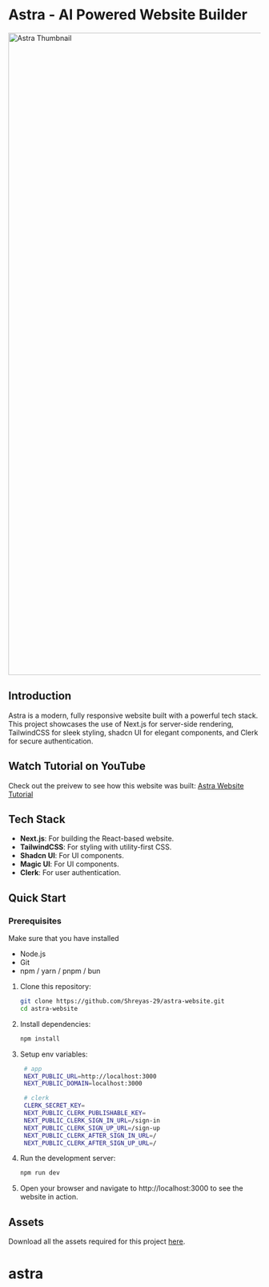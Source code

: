 <h1 align="start">
  Astra - AI Powered Website Builder
</h1>

<img width="1280" alt="Astra Thumbnail" src="https://github.com/user-attachments/assets/8d11fc9c-8220-4d36-a0e3-271b73a7f23d">


## Introduction

Astra is a modern, fully responsive website built with a powerful tech stack. This project showcases the use of Next.js for server-side rendering, TailwindCSS for sleek styling, shadcn UI for elegant components, and Clerk for secure authentication.

## Watch Tutorial on YouTube

Check out the preivew to see how this website was built: [Astra Website Tutorial](https://youtu.be/zSz67kLPbZY?si=mVBTTh23pv_roRHQ)

## Tech Stack

- **Next.js**: For building the React-based website.
- **TailwindCSS**: For styling with utility-first CSS.
- **Shadcn UI**: For UI components.
- **Magic UI**: For UI components.
- **Clerk**: For user authentication.

## Quick Start

### Prerequisites
Make sure that you have installed
- Node.js
- Git
- npm / yarn / pnpm / bun

1. Clone this repository:

   ```bash
   git clone https://github.com/Shreyas-29/astra-website.git
   cd astra-website
   ```
2. Install dependencies:
   ```bash
   npm install
   ```
3. Setup env variables:
   ```bash
    # app
    NEXT_PUBLIC_URL=http://localhost:3000
    NEXT_PUBLIC_DOMAIN=localhost:3000
   
    # clerk
    CLERK_SECRET_KEY=
    NEXT_PUBLIC_CLERK_PUBLISHABLE_KEY=
    NEXT_PUBLIC_CLERK_SIGN_IN_URL=/sign-in
    NEXT_PUBLIC_CLERK_SIGN_UP_URL=/sign-up
    NEXT_PUBLIC_CLERK_AFTER_SIGN_IN_URL=/
    NEXT_PUBLIC_CLERK_AFTER_SIGN_UP_URL=/
   ```
5. Run the development server:
   ```bash
   npm run dev
   ```
6. Open your browser and navigate to http://localhost:3000 to see the website in action.

## Assets
Download all the assets required for this project [here](https://drive.google.com).


   
# astra
